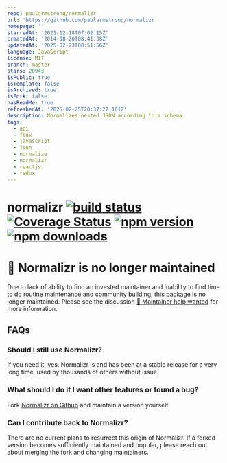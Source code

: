 ```yaml
---
repo: paularmstrong/normalizr
url: 'https://github.com/paularmstrong/normalizr'
homepage: ''
starredAt: '2021-12-18T07:02:15Z'
createdAt: '2014-08-20T08:41:38Z'
updatedAt: '2025-02-23T08:51:56Z'
language: JavaScript
license: MIT
branch: master
stars: 20943
isPublic: true
isTemplate: false
isArchived: true
isFork: false
hasReadMe: true
refreshedAt: '2025-02-25T20:37:27.161Z'
description: Normalizes nested JSON according to a schema
tags:
  - api
  - flux
  - javascript
  - json
  - normalize
  - normalizr
  - reactjs
  - redux
---
```


# normalizr [![build status](https://img.shields.io/travis/paularmstrong/normalizr/master.svg?style=flat-square)](https://travis-ci.org/paularmstrong/normalizr) [![Coverage Status](https://img.shields.io/coveralls/paularmstrong/normalizr/master.svg?style=flat-square)](https://coveralls.io/github/paularmstrong/normalizr?branch=master) [![npm version](https://img.shields.io/npm/v/normalizr.svg?style=flat-square)](https://www.npmjs.com/package/normalizr) [![npm downloads](https://img.shields.io/npm/dm/normalizr.svg?style=flat-square)](https://www.npmjs.com/package/normalizr)

# 📣 Normalizr is no longer maintained

Due to lack of ability to find an invested maintainer and inability to find time to do routine maintenance and community building, this package is no longer maintained. Please see the discussion [🤝 Maintainer help wanted](https://github.com/paularmstrong/normalizr/discussions/493) for more information.

## FAQs

### Should I still use Normalizr?

If you need it, yes. Normalizr is and has been at a stable release for a very long time, used by thousands of others without issue.

### What should I do if I want other features or found a bug?

Fork [Normalizr on Github](https://github.com/paularmstrong/normalizr) and maintain a version yourself.

### Can I contribute back to Normalizr?

There are no current plans to resurrect this origin of Normalizr. If a forked version becomes sufficiently maintained and popular, please reach out about merging the fork and changing maintainers.
